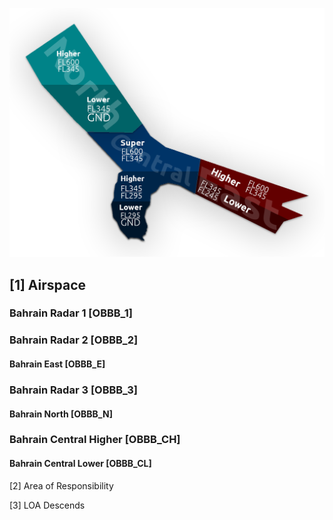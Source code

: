 ![Bahrain RDR](img/BahrainRDR.png)

## [1] Airspace

### Bahrain Radar 1 [OBBB_1]

### Bahrain Radar 2 [OBBB_2]
#### Bahrain East [OBBB_E]

### Bahrain Radar 3 [OBBB_3]
#### Bahrain North [OBBB_N]

### Bahrain Central Higher [OBBB_CH]
#### Bahrain Central Lower [OBBB_CL]

[2] Area of Responsibility 

[3] LOA Descends 

